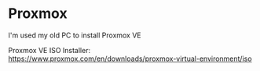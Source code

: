 # Proxmox
I'm used my old PC to install Proxmox VE

Proxmox VE ISO Installer:
https://www.proxmox.com/en/downloads/proxmox-virtual-environment/iso
